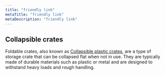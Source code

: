 ```yaml
---
title: "friendly link"
metaTitle: "friendly link"
metaDescription: "friendly link"
---
```



## Collapsible crates
Foldable crates, also known as [Collapsible plastic crates](https://www.collapsible-crate.com/), are a type of storage crate that can be collapsed flat when not in use. They are typically made of durable materials such as plastic or metal and are designed to withstand heavy loads and rough handling.

